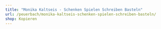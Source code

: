 ```yaml
---
title: "Monika Kaltseis - Schenken Spielen Schreiben Basteln"
url: /peuerbach/monika-kaltseis-schenken-spielen-schreiben-basteln/
shop: Kopieren
---
```

